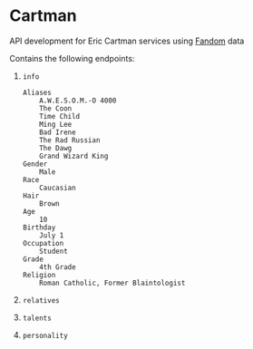 # Cartman

API development for Eric Cartman services using [Fandom][1] data

Contains the following endpoints:

1. `info`

    ```
    Aliases
        A.W.E.S.O.M.-O 4000
        The Coon
        Time Child
        Ming Lee
        Bad Irene
        The Rad Russian
        The Dawg
        Grand Wizard King
    Gender
    	Male
    Race
    	Caucasian
    Hair
    	Brown
    Age
    	10
    Birthday
    	July 1
    Occupation
    	Student
    Grade
    	4th Grade
    Religion
    	Roman Catholic, Former Blaintologist
    ```

2. `relatives`
3. `talents`
4. `personality`


[1]: https://southpark.fandom.com/wiki/Eric_Cartman
